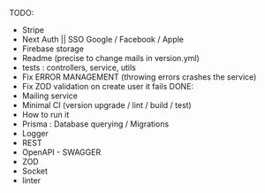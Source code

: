 TODO:
- Stripe
- Next Auth || SSO Google / Facebook / Apple
- Firebase storage
- Readme (precise to change mails in version.yml)
- tests : controllers, service, utils
- Fix ERROR MANAGEMENT (throwing errors crashes the service)
- Fix ZOD validation on create user it fails
DONE:
- Mailing service
- Minimal CI (version upgrade / lint / build / test)
- How to run it
- Prisma : Database querying / Migrations
- Logger
- REST
- OpenAPI - SWAGGER
- ZOD
- Socket
- linter